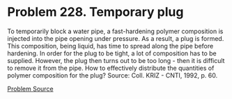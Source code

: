 # Problem 228. Temporary plug

To temporarily block a water pipe, a fast-hardening polymer composition is injected into the pipe opening under pressure. As a result, a plug is formed. This composition, being liquid, has time to spread along the pipe before hardening. In order for the plug to be tight, a lot of composition has to be supplied. However, the plug then turns out to be too long - then it is difficult to remove it from the pipe. How to effectively distribute the quantities of polymer composition for the plug? Source: Coll. KRIZ - CNTI, 1992, p. 60.

[Problem Source](https://www.trizland.ru/tasks/5109/)
